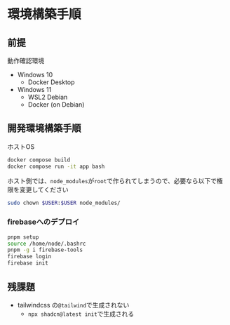 # 環境構築手順

## 前提
動作確認環境
- Windows 10
  - Docker Desktop
- Windows 11
  - WSL2 Debian
  - Docker (on Debian)


## 開発環境構築手順
ホストOS
```bash
docker compose build
docker compose run -it app bash
```

ホスト側では、`node_modules`が`root`で作られてしまうので、必要なら以下で権限を変更してください

```sh
sudo chown $USER:$USER node_modules/
```

### firebaseへのデプロイ
```sh
pnpm setup
source /home/node/.bashrc
pnpm -g i firebase-tools
firebase login
firebase init
```

## 残課題
- tailwindcss の`@tailwind`で生成されない
  - `npx shadcn@latest init`で生成される
